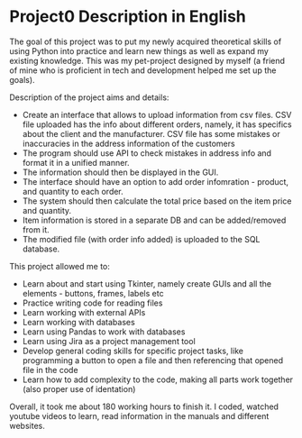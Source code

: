 # Project0 Description in English

The goal of this project was to put my newly acquired theoretical skills of using Python into practice and learn new things as well as expand my existing knowledge.
This was my pet-project designed by myself (a friend of mine who is proficient in tech and development helped me set up the goals).

Description of the project aims and details:
- Create an interface that allows to upload information from csv files.
CSV file uploaded has the info about different orders, namely, it has specifics about the client and the manufacturer.
CSV file has some mistakes or inaccuracies in the address information of the customers
- The program should use API to check mistakes in address info and format it in a unified manner.
- The information should then be displayed in the GUI. 
- The interface should have an option to add order infomration - product, and quantity to each order.
- The system should then calculate the total price based on the item price and quantity.
- Item information is stored in a separate DB and can be added/removed from it.
- The modified file (with order info added) is uploaded to the SQL database.

This project allowed me to:
- Learn about and start using Tkinter, namely create GUIs and all the elements - buttons, frames, labels etc
- Practice writing code for reading files
- Learn working with external APIs
- Learn working with databases
- Learn using Pandas to work with databases
- Learn using Jira as a project management tool
- Develop general coding skills for specific project tasks, like programming a button to open a file and then referencing that opened file in the code
- Learn how to add complexity to the code, making all parts work together (also proper use of identation)

Overall, it took me about 180 working hours to finish it. I coded, watched youtube videos to learn, read information in the manuals and different websites.
